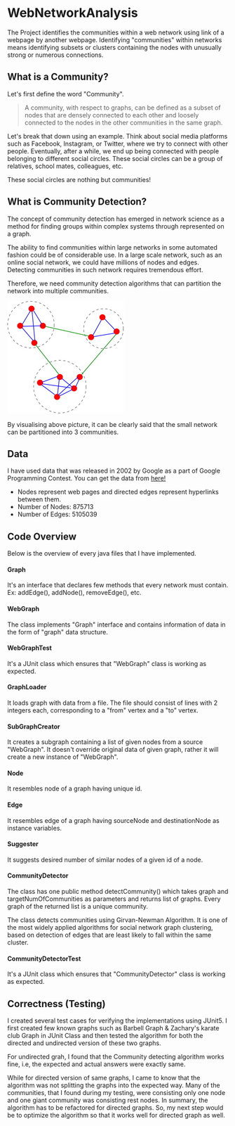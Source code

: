 # WebNetworkAnalysis
The Project identifies the communities within a web network using link of a webpage by another webpage. Identifying "communities" within networks means identifying subsets or clusters containing the nodes with unusually strong or numerous connections.

## What is a Community?
Let's first define the word "Community".
>A community, with respect to graphs, can be defined as a subset of nodes that are densely connected to each other and loosely connected to the nodes in the other communities in the same graph.
>
Let's break that down using an example. Think about social media platforms such as Facebook, Instagram, or Twitter, where we try to connect with other people. Eventually, after a while, we end up being connected with people belonging to different social circles. These social circles can be a group of relatives, school mates, colleagues, etc.

These social circles are nothing but communities!

## What is Community Detection?
The concept of community detection has emerged in network science as a method for finding groups within complex systems through represented on a graph.

The ability to find communities within large networks in some automated fashion could be of considerable use. In a large scale network, such as an online social network, we could have millions of nodes and edges. Detecting communities in such network requires tremendous effort.

Therefore, we need community detection algorithms that can partition the network into multiple communities.

![Image of Community](https://github.com/rohit17042/WebNetworkAnalysis/blob/master/data/community.jpg?raw=true)

By visualising above picture, it can be clearly said that the small network can be partitioned into 3 communities.

## Data
I have used data that was released in 2002 by Google as a part of Google Programming Contest. You can get the data from [here!](https://snap.stanford.edu/data/web-Google.html)
* Nodes represent web pages and directed edges represent hyperlinks between them.
* Number of Nodes: 875713
* Number of Edges: 5105039
## Code Overview
Below is the overview of every java files that I have implemented.
#### Graph
It's an interface that declares few methods that every network must contain. Ex: addEdge(), addNode(), removeEdge(), etc.
#### WebGraph
The class implements "Graph" interface and contains information of data in the form of "graph" data structure. 
#### WebGraphTest
It's a JUnit class which ensures that "WebGraph" class is working as expected.
#### GraphLoader
It loads graph with data from a file. The file should consist of lines with 2 integers each, corresponding to a "from" vertex and a "to" vertex.
#### SubGraphCreator
It creates a subgraph containing a list of given nodes from a source "WebGraph". It doesn't override original data of given graph, rather it will create a new instance of "WebGraph".
#### Node
It resembles node of a graph having unique id.
#### Edge
It resembles edge of a graph having sourceNode and destinationNode as instance variables.
#### Suggester
It suggests desired number of similar nodes of a given id of a node.
#### CommunityDetector
The class has one public method detectCommunity() which takes graph and targetNumOfCommunities as parameters and returns list of graphs. Every graph of the returned list is a unique community. 

The class detects communities using Girvan-Newman Algorithm. It is one of the most widely applied algorithms for social network graph clustering, based on detection of edges that are least likely to fall within the same cluster.
#### CommunityDetectorTest
It's a JUnit class which ensures that "CommunityDetector" class is working as expected.

## Correctness (Testing)
I created several test cases for verifying the implementations using JUnit5. I first created few known graphs such as Barbell Graph & Zachary's karate club Graph in JUnit Class and then tested the algorithm for both the directed and undirected version of these two graphs.

For undirected grah, I found that the Community detecting algorithm works fine, i.e, the expected and actual answers were exactly same.

While for directed version of same graphs, I came to know that the algorithm was not splitting the graphs into the expected way. Many of the communities, that I found during my testing, were consisting only one node and one giant community was consisting rest nodes. In summary, the algorithm has to be refactored for directed graphs. So, my next step would be to optimize the algorithm so that it works well for directed graph as well.
